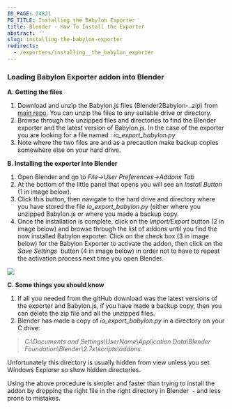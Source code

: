 ```yaml
---
ID_PAGE: 24821
PG_TITLE: Installing the Babylon Exporter
title: Blender - How To Install the Exporter
abstract: ''
slug: installing-the-babylon-exporter
redirects:
  - /exporters/installing__the_babylon_exporter
---
```


### Loading Babylon Exporter addon into Blender ###

**A. Getting the files**

1. Download and unzip the Babylon.js files (Blender2Babylon-*.*.zip) from [main repo](https://github.com/BabylonJS/Exporters/tree/master/Blender). You can unzip the files to any suitable drive or directory.
2. Browse through the unzipped files and directories to find the Blender exporter and the latest version of Babylon.js. In the case of the exporter you are looking for a file named : *io\_export\_babylon.py*
3. Note where the two files are and as a precaution make backup copies somewhere else on your hard drive. 

**B. Installing the exporter into Blender**
 
1. Open Blender and go to *File->User Preferences->Addons Tab*
2. At the bottom of the little panel that opens you will see an *Install Button* (1 in image below).
3. Click this button, then navigate to the hard drive and directory where you have stored the file *io\_export\_babylon.py* (either where you unzipped Babylon.js or where you made a backup copy. 
4. Once the installation is complete, click on the *Import/Export* button (2 in image below) and browse through the list of addons until you find the now installed Babylon exporter. Click on the check box (3 in image below) for the Babylon Exporter to activate the addon, then click on the *Save Settings*  button (4 in image below) in order not to have to repeat the activation process next time you open Blender.

![](https://dl.dropboxusercontent.com/u/70260871/blender/install1.png)

**C. Some things you should know**

1. If all you needed from the gitHub download was the latest versions of the exporter and Babylon.js, if you have made a backup copy, then you can delete the zip file and all the unzipped files.
2. Blender has made a copy of *io\_export\_babylon.py* in a directory on your C drive:
 
> *C:\Documents and Settings\UserName\Application Data\Blender Foundation\Blender\2.7x\scripts\addons*. 

Unfortunately this directory is usually hidden from view unless you set Windows Explorer so show hidden directories.

Using the above procedure is simpler and faster than trying to install the addon by dropping the right file in the right directory in Blender  - and less prone to mistakes.
